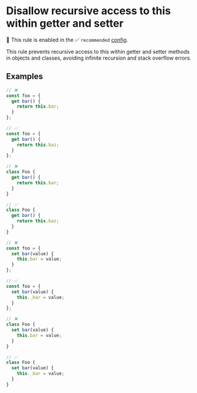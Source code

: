 # Disallow recursive access to this within getter and setter

💼 This rule is enabled in the ✅ `recommended` [config](https://github.com/sindresorhus/eslint-plugin-unicorn#preset-configs-eslintconfigjs).

<!-- end auto-generated rule header -->
<!-- Do not manually modify this header. Run: `npm run fix:eslint-docs` -->

This rule prevents recursive access to this within getter and setter methods in objects and classes, avoiding infinite recursion and stack overflow errors.

## Examples

```js
// ❌
const foo = {
  get bar() {
    return this.bar;
  }
};

// ✅
const foo = {
  get bar() {
    return this.baz;
  }
};
```

```js
// ❌
class Foo {
  get bar() {
    return this.bar;
  }
}

// ✅
class Foo {
  get bar() {
    return this.baz;
  }
}
```

```js
// ❌
const foo = {
  set bar(value) {
    this.bar = value;
  }
};

// ✅
const foo = {
  set bar(value) {
    this._bar = value;
  }
};
```

```js
// ❌
class Foo {
  set bar(value) {
    this.bar = value;
  }
}

// ✅
class Foo {
  set bar(value) {
    this._bar = value;
  }
}
```
